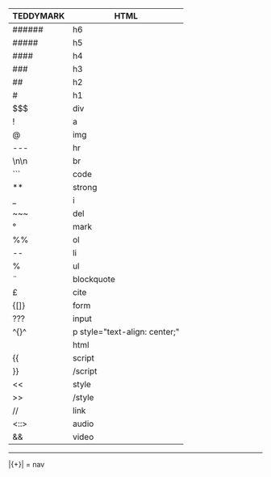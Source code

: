|TEDDYMARK|HTML|
|---------|----|
| ######  | h6 |
|  #####  | h5 |
|  ####   | h4 |
|   ###   |h3 |
|   ##    | h2|
|   #     | h1|
|   $$$   |div|
|    !    |a|
|    @  |img|
| --- |hr|
|\n\n| br|
| ``` | code |
| ** |strong|
| _ | i | 
| ~~~ | del|
|°| mark |
|%%|ol|
|--| li |
|%| ul|
|¨|blockquote|
|£|cite|     
|{[]}|form|
|???|input|
|^{}^|p style="text-align: center;"|
|<html>| html
|{{| script|
|}}| /script|
|<<| style|
|>>| /style|
|//| link|
|<::>| audio|
|&& | video|
---

|{+}| = nav
